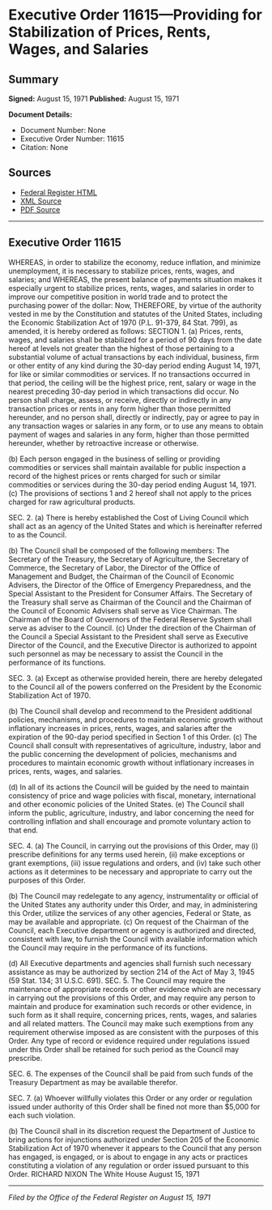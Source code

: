 # Executive Order 11615—Providing for Stabilization of Prices, Rents, Wages, and Salaries

## Summary

**Signed:** August 15, 1971
**Published:** August 15, 1971

**Document Details:**
- Document Number: None
- Executive Order Number: 11615
- Citation: None

## Sources
- [Federal Register HTML](https://www.presidency.ucsb.edu/documents/executive-order-11615-providing-for-stabilization-prices-rents-wages-and-salaries)
- [XML Source](None)
- [PDF Source](None)

---

## Executive Order 11615

WHEREAS, in order to stabilize the economy, reduce inflation, and minimize unemployment, it is necessary to stabilize prices, rents, wages, and salaries; and
WHEREAS, the present balance of payments situation makes it especially urgent to stabilize prices, rents, wages, and salaries in order to improve our competitive position in world trade and to protect the purchasing power of the dollar:
Now, THEREFORE, by virtue of the authority vested in me by the Constitution and statutes of the United States, including the Economic Stabilization Act of 1970 (P.L. 91-379, 84 Stat. 799), as amended, it is hereby ordered as follows:
SECTION 1. (a) Prices, rents, wages, and salaries shall be stabilized for a period of 90 days from the date hereof at levels not greater than the highest of those pertaining to a substantial volume of actual transactions by each individual, business, firm or other entity of any kind during the 30-day period ending August 14, 1971, for like or similar commodities or services. If no transactions occurred in that period, the ceiling will be the highest price, rent, salary or wage in the nearest preceding 30-day period in which transactions did occur. No person shall charge, assess, or receive, directly or indirectly in any transaction prices or rents in any form higher than those permitted hereunder, and no person shall, directly or indirectly, pay or agree to pay in any transaction wages or salaries in any form, or to use any means to obtain payment of wages and salaries in any form, higher than those permitted hereunder, whether by retroactive increase or otherwise.

(b) Each person engaged in the business of selling or providing commodities or services shall maintain available for public inspection a record of the highest prices or rents charged for such or similar commodities or services during the 30-day period ending August 14, 1971.
(c) The provisions of sections 1 and 2 hereof shall not apply to the prices charged for raw agricultural products.

SEC. 2. (a) There is hereby established the Cost of Living Council which shall act as an agency of the United States and which is hereinafter referred to as the Council.

(b) The Council shall be composed of the following members: The Secretary of the Treasury, the Secretary of Agriculture, the Secretary of Commerce, the Secretary of Labor, the Director of the Office of Management and Budget, the Chairman of the Council of Economic Advisers, the Director of the Office of Emergency Preparedness, and the Special Assistant to the President for Consumer Affairs. The Secretary of the Treasury shall serve as Chairman of the Council and the Chairman of the Council of Economic Advisers shall serve as Vice Chairman. The Chairman of the Board of Governors of the Federal Reserve System shall serve as adviser to the Council.
(c) Under the direction of the Chairman of the Council a Special Assistant to the President shall serve as Executive Director of the Council, and the Executive Director is authorized to appoint such personnel as may be necessary to assist the Council in the performance of its functions.

SEC. 3. (a) Except as otherwise provided herein, there are hereby delegated to the Council all of the powers conferred on the President by the Economic Stabilization Act of 1970.

(b) The Council shall develop and recommend to the President additional policies, mechanisms, and procedures to maintain economic growth without inflationary increases in prices, rents, wages, and salaries after the expiration of the 90-day period specified in Section 1 of this Order.
(c) The Council shall consult with representatives of agriculture, industry, labor and the public concerning the development of policies, mechanisms and procedures to maintain economic growth without inflationary increases in prices, rents, wages, and salaries.

(d) In all of its actions the Council will be guided by the need to maintain consistency of price and wage policies with fiscal, monetary, international and other economic policies of the United States.
(e) The Council shall inform the public, agriculture, industry, and labor concerning the need for controlling inflation and shall encourage and promote voluntary action to that end.

SEC. 4. (a) The Council, in carrying out the provisions of this Order, may (i) prescribe definitions for any terms used herein, (ii) make exceptions or grant exemptions, (iii) issue regulations and orders, and (iv) take such other actions as it determines to be necessary and appropriate to carry out the purposes of this Order.

(b) The Council may redelegate to any agency, instrumentality or official of the United States any authority under this Order, and may, in administering this Order, utilize the services of any other agencies, Federal or State, as may be available and appropriate.
(c) On request of the Chairman of the Council, each Executive department or agency is authorized and directed, consistent with law, to furnish the Council with available information which the Council may require in the performance of its functions.

(d) All Executive departments and agencies shall furnish such necessary assistance as may be authorized by section 214 of the Act of May 3, 1945 (59 Stat. 134; 31 U.S.C. 691).
SEC. 5. The Council may require the maintenance of appropriate records or other evidence which are necessary in carrying out the provisions of this Order, and may require any person to maintain and produce for examination such records or other evidence, in such form as it shall require, concerning prices, rents, wages, and salaries and all related matters. The Council may make such exemptions from any requirement otherwise imposed as are consistent with the purposes of this Order. Any type of record or evidence required under regulations issued under this Order shall be retained for such period as the Council may prescribe.

SEC. 6. The expenses of the Council shall be paid from such funds of the Treasury Department as may be available therefor.

SEC. 7. (a) Whoever willfully violates this Order or any order or regulation issued under authority of this Order shall be fined not more than $5,000 for each such violation.

(b) The Council shall in its discretion request the Department of Justice to bring actions for injunctions authorized under Section 205 of the Economic Stabilization Act of 1970 whenever it appears to the Council that any person has engaged, is engaged, or is about to engage in any acts or practices constituting a violation of any regulation or order issued pursuant to this Order.
RICHARD NIXON
The White House
August 15, 1971

---

*Filed by the Office of the Federal Register on August 15, 1971*
